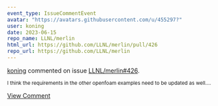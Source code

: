 ```yaml
---
event_type: IssueCommentEvent
avatar: "https://avatars.githubusercontent.com/u/455297?"
user: koning
date: 2023-06-15
repo_name: LLNL/merlin
html_url: https://github.com/LLNL/merlin/pull/426
repo_url: https://github.com/LLNL/merlin
---
```


<a href='https://github.com/koning' target='_blank'>koning</a> commented on issue <a href='https://github.com/LLNL/merlin/pull/426' target='_blank'>LLNL/merlin#426</a>.

<small>I think the requirements in the other openfoam examples need to be updated as well....</small>

<a href='https://github.com/LLNL/merlin/pull/426' target='_blank'>View Comment</a>